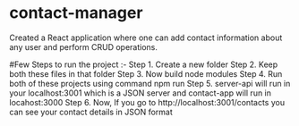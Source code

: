 # contact-manager

Created a React application where one can add contact information about any user and perform CRUD operations.

#Few Steps to run the project :-
Step 1. Create a new folder
Step 2. Keep both these files in that folder
Step 3. Now build node modules
Step 4. Run both of these projects using command npm run 
Step 5. server-api will run in your localhost:3001 which is a JSON server and contact-app will run in locahost:3000
Step 6. Now, If you go to http://localhost:3001/contacts you can see your contact details in JSON format
